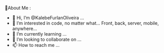 💫About Me :
- 👋 Hi, I’m @KalebeFurlanOliveira ...
- 👀 I’m interested in code, no matter what... Front, back, server, mobile, anywhere...
- 🌱 I’m currently learning ...
- 💞️ I’m looking to collaborate on ...
- 📫 How to reach me ...    
<!---
KalebeFurlanOliveira/KalebeFurlanOliveira is a ✨ special ✨ repository because its `README.md` (this file) appears on your GitHub profile ...
You can click the Preview link to take a look at your changes ...
--->
